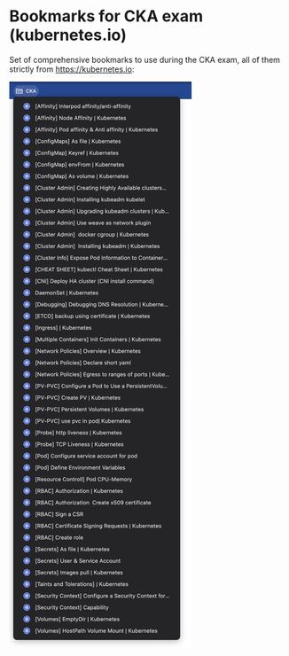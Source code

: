 # Bookmarks for CKA exam (kubernetes.io)

Set of comprehensive bookmarks to use during the CKA exam, all of them strictly from https://kubernetes.io:


![Bookmarks bar in Chrome](/img/screenshot.png?raw=true "Bookmarks bar in Chrome")

